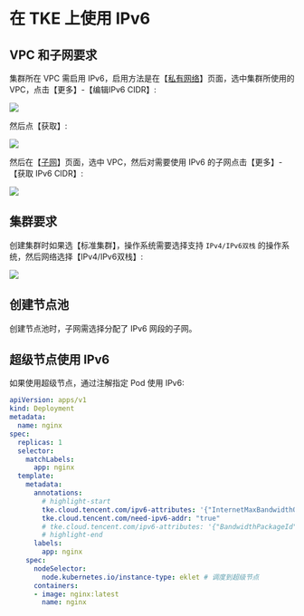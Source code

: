 # 在 TKE 上使用 IPv6

## VPC 和子网要求

集群所在 VPC 需启用 IPv6，启用方法是在【[私有网络](https://console.cloud.tencent.com/vpc/vpc)】页面，选中集群所使用的 VPC，点击【更多】-【编辑IPv6 CIDR】:

![](https://image-host-1251893006.cos.ap-chengdu.myqcloud.com/2024%2F07%2F09%2F20240709164608.png)

然后点【获取】:

![](https://image-host-1251893006.cos.ap-chengdu.myqcloud.com/2024%2F07%2F09%2F20240709164416.png)

然后在【[子网](https://console.cloud.tencent.com/vpc/subnet)】页面，选中 VPC，然后对需要使用 IPv6 的子网点击【更多】-【获取 IPv6 CIDR】:

![](https://image-host-1251893006.cos.ap-chengdu.myqcloud.com/2024%2F07%2F09%2F20240709164815.png)

## 集群要求

创建集群时如果选【标准集群】，操作系统需要选择支持 `IPv4/IPv6双栈` 的操作系统，然后网络选择【IPv4/IPv6双栈】:

![](https://image-host-1251893006.cos.ap-chengdu.myqcloud.com/2024%2F07%2F09%2F20240709165012.png)

## 创建节点池

创建节点池时，子网需选择分配了 IPv6 网段的子网。

## 超级节点使用 IPv6

如果使用超级节点，通过注解指定 Pod 使用 IPv6:

```yaml showLineNumbers
apiVersion: apps/v1
kind: Deployment
metadata:
  name: nginx
spec:
  replicas: 1
  selector:
    matchLabels:
      app: nginx
  template:
    metadata:
      annotations:
        # highlight-start
        tke.cloud.tencent.com/ipv6-attributes: '{"InternetMaxBandwidthOut": 100}'
        tke.cloud.tencent.com/need-ipv6-addr: "true"
        # tke.cloud.tencent.com/ipv6-attributes: '{"BandwidthPackageId":"bwp-xxx","InternetChargeType":"BANDWIDTH_PACKAGE","InternetMaxBandwidthOut":1}' # 如需带宽包，参考这个配置
        # highlight-end
      labels:
        app: nginx
    spec:
      nodeSelector:
        node.kubernetes.io/instance-type: eklet # 调度到超级节点
      containers:
      - image: nginx:latest
        name: nginx
```
